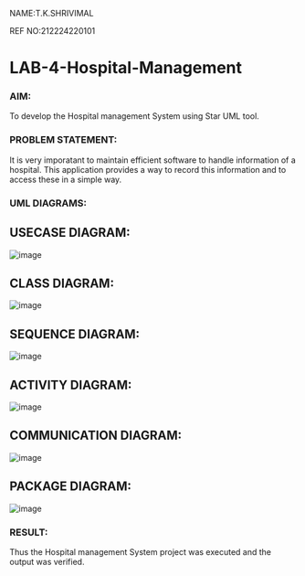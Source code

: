 NAME:T.K.SHRIVIMAL



REF NO:212224220101



# LAB-4-Hospital-Management
### AIM:
To develop the Hospital management System using Star UML tool.
### PROBLEM STATEMENT:
It is very imporatant to maintain efficient software to handle information of a hospital.
This application provides a way to record this information and to access these in a simple way.

### UML DIAGRAMS:
## USECASE DIAGRAM:
![image](https://github.com/user-attachments/assets/a1978f8c-1b74-4771-a85a-7192f9ca0f09)

## CLASS DIAGRAM:
![image](https://github.com/user-attachments/assets/894d4a34-404b-4bdb-ab47-da0d1c2ddffc)


## SEQUENCE DIAGRAM:
![image](https://github.com/user-attachments/assets/8a2b870f-4894-493a-930f-7855a7d9b436)

## ACTIVITY DIAGRAM:

![image](https://github.com/user-attachments/assets/aa5ca93c-bd4a-4cd6-a583-a0e606d7403d)

## COMMUNICATION DIAGRAM:

![image](https://github.com/user-attachments/assets/bc7e1d38-0572-493a-937c-8f9c8af17b8b)

## PACKAGE DIAGRAM:

![image](https://github.com/user-attachments/assets/558ddfc6-e09b-4b0d-a2d7-3394f423b3cf)


### RESULT:
Thus the Hospital management System project was executed and the output was verified.

